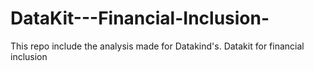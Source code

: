 # DataKit---Financial-Inclusion-
This repo include the analysis made for Datakind's. Datakit for financial inclusion
